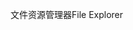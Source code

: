 <span data-ttu-id="0915a-101">文件资源管理器</span><span class="sxs-lookup"><span data-stu-id="0915a-101">File Explorer</span></span>
